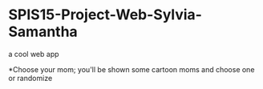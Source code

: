 # SPIS15-Project-Web-Sylvia-Samantha
a cool web app

*Choose your mom; you'll be shown some cartoon moms and choose one or randomize

